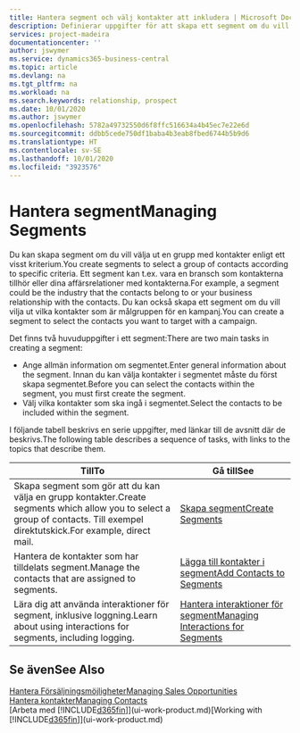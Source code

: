 ```yaml
---
title: Hantera segment och välj kontakter att inkludera | Microsoft Docs
description: Definierar uppgifter för att skapa ett segment om du vill välja en grupp med kontakter enligt ett visst kriterium, till exempel kontakter i en viss bransch som du vill använda.
services: project-madeira
documentationcenter: ''
author: jswymer
ms.service: dynamics365-business-central
ms.topic: article
ms.devlang: na
ms.tgt_pltfrm: na
ms.workload: na
ms.search.keywords: relationship, prospect
ms.date: 10/01/2020
ms.author: jswymer
ms.openlocfilehash: 5782a49732550d6f8ffc516634a4b45ec7e22e6d
ms.sourcegitcommit: ddbb5cede750df1baba4b3eab8fbed6744b5b9d6
ms.translationtype: HT
ms.contentlocale: sv-SE
ms.lasthandoff: 10/01/2020
ms.locfileid: "3923576"
---
```

# <a name="managing-segments"></a><span data-ttu-id="42d8f-103">Hantera segment</span><span class="sxs-lookup"><span data-stu-id="42d8f-103">Managing Segments</span></span>
<span data-ttu-id="42d8f-104">Du kan skapa segment om du vill välja ut en grupp med kontakter enligt ett visst kriterium.</span><span class="sxs-lookup"><span data-stu-id="42d8f-104">You create segments to select a group of contacts according to specific criteria.</span></span> <span data-ttu-id="42d8f-105">Ett segment kan t.ex. vara en bransch som kontakterna tillhör eller dina affärsrelationer med kontakterna.</span><span class="sxs-lookup"><span data-stu-id="42d8f-105">For example, a segment could be the industry that the contacts belong to or your business relationship with the contacts.</span></span> <span data-ttu-id="42d8f-106">Du kan också skapa ett segment om du vill vilja ut vilka kontakter som är målgruppen för en kampanj.</span><span class="sxs-lookup"><span data-stu-id="42d8f-106">You can create a segment to select the contacts you want to target with a campaign.</span></span>

<span data-ttu-id="42d8f-107">Det finns två huvuduppgifter i ett segment:</span><span class="sxs-lookup"><span data-stu-id="42d8f-107">There are two main tasks in creating a segment:</span></span>

* <span data-ttu-id="42d8f-108">Ange allmän information om segmentet.</span><span class="sxs-lookup"><span data-stu-id="42d8f-108">Enter general information about the segment.</span></span> <span data-ttu-id="42d8f-109">Innan du kan välja kontakter i segmentet måste du först skapa segmentet.</span><span class="sxs-lookup"><span data-stu-id="42d8f-109">Before you can select the contacts within the segment, you must first create the segment.</span></span>
* <span data-ttu-id="42d8f-110">Välj vilka kontakter som ska ingå i segmentet.</span><span class="sxs-lookup"><span data-stu-id="42d8f-110">Select the contacts to be included within the segment.</span></span>

<span data-ttu-id="42d8f-111">I följande tabell beskrivs en serie uppgifter, med länkar till de avsnitt där de beskrivs.</span><span class="sxs-lookup"><span data-stu-id="42d8f-111">The following table describes a sequence of tasks, with links to the topics that describe them.</span></span>

| <span data-ttu-id="42d8f-112">Till</span><span class="sxs-lookup"><span data-stu-id="42d8f-112">To</span></span> | <span data-ttu-id="42d8f-113">Gå till</span><span class="sxs-lookup"><span data-stu-id="42d8f-113">See</span></span> |
| --- | --- |
| <span data-ttu-id="42d8f-114">Skapa segment som gör att du kan välja en grupp kontakter.</span><span class="sxs-lookup"><span data-stu-id="42d8f-114">Create segments which allow you to select a group of contacts.</span></span> <span data-ttu-id="42d8f-115">Till exempel direktutskick.</span><span class="sxs-lookup"><span data-stu-id="42d8f-115">For example, direct mail.</span></span> |[<span data-ttu-id="42d8f-116">Skapa segment</span><span class="sxs-lookup"><span data-stu-id="42d8f-116">Create Segments</span></span>](marketing-how-create-segment.md) |
| <span data-ttu-id="42d8f-117">Hantera de kontakter som har tilldelats segment.</span><span class="sxs-lookup"><span data-stu-id="42d8f-117">Manage the contacts that are assigned to segments.</span></span> |[<span data-ttu-id="42d8f-118">Lägga till kontakter i segment</span><span class="sxs-lookup"><span data-stu-id="42d8f-118">Add Contacts to Segments</span></span>](marketing-add-contact-segment.md) |
| <span data-ttu-id="42d8f-119">Lära dig att använda interaktioner för segment, inklusive loggning.</span><span class="sxs-lookup"><span data-stu-id="42d8f-119">Learn about using interactions for segments, including logging.</span></span> |[<span data-ttu-id="42d8f-120">Hantera interaktioner för segment</span><span class="sxs-lookup"><span data-stu-id="42d8f-120">Managing Interactions for Segments</span></span>](marketing-interaction-segments.md) |

## <a name="see-also"></a><span data-ttu-id="42d8f-121">Se även</span><span class="sxs-lookup"><span data-stu-id="42d8f-121">See Also</span></span>
[<span data-ttu-id="42d8f-122">Hantera Försäljningsmöjligheter</span><span class="sxs-lookup"><span data-stu-id="42d8f-122">Managing Sales Opportunities</span></span>](marketing-manage-sales-opportunities.md)  
[<span data-ttu-id="42d8f-123">Hantera kontakter</span><span class="sxs-lookup"><span data-stu-id="42d8f-123">Managing Contacts</span></span>](marketing-contacts.md)  
<span data-ttu-id="42d8f-124">[Arbeta med [!INCLUDE[d365fin](includes/d365fin_md.md)]](ui-work-product.md)</span><span class="sxs-lookup"><span data-stu-id="42d8f-124">[Working with [!INCLUDE[d365fin](includes/d365fin_md.md)]](ui-work-product.md)</span></span>
